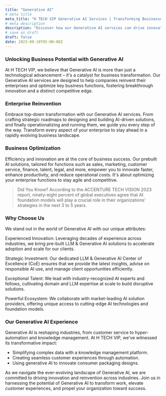 ```yaml
---
title: "Generative AI"
# meta title
meta_title: "H TECH VIP Generative AI Services | Transforming Businesses with AI Innovation"
# meta description
description: "Discover how our Generative AI services can drive innovation, reinvent business processes, and accelerate growth for your organization. Harness the power of AI to optimize your enterprise and achieve a competitive advantage."
# save as draft
draft: false
date: 2023-09-10T05:00:00Z
---
```


### Unlocking Business Potential with Generative AI

At H TECH VIP, we believe that Generative AI is more than just a technological advancement – it's a catalyst for business transformation. Our Generative AI services are designed to help companies reinvent their enterprises and optimize key business functions, fostering breakthrough innovation and a distinct competitive edge.

### Enterprise Reinvention

Embrace top-down transformation with our Generative AI services. From crafting strategic roadmaps to designing and building AI-driven solutions, and finally operationalizing and running them, we guide you every step of the way. Transform every aspect of your enterprise to stay ahead in a rapidly evolving business landscape.

### Business Optimization

Efficiency and innovation are at the core of business success. Our prebuilt AI solutions, tailored for functions such as sales, marketing, customer service, finance, talent, legal, and more, empower you to innovate faster, enhance productivity, and reduce operational costs. It's about optimizing your enterprise functions to stay agile and competitive.

> Did You Know?
According to the ACCENTURE TECH VISION 2023 report, ninety-eight percent of global executives agree that AI foundation models will play a crucial role in their organizations' strategies in the next 3 to 5 years.

### Why Choose Us

We stand out in the world of Generative AI with our unique attributes:

Experienced Innovation: Leveraging decades of experience across industries, we bring pre-built LLM & Generative AI solutions to accelerate adoption and scale for our clients.

Strategic Investment: Our dedicated LLM & Generative AI Center of Excellence (CoE) ensures that we provide the latest insights, advise on responsible AI use, and manage client opportunities efficiently.

Exceptional Talent: We lead with industry-recognized AI experts and fellows, cultivating domain and LLM expertise at scale to build disruptive solutions.

Powerful Ecosystem: We collaborate with market-leading AI solution providers, offering unique access to cutting-edge AI technologies and foundation models.

### Our Generative AI Experience

Generative AI is reshaping industries, from customer service to hyper-automation and knowledge management. At H TECH VIP, we've witnessed its transformative impact:

- Simplifying complex data with a knowledge management platform.
- Creating seamless customer experiences through automation.
- Using generative AI to innovate consumer packaging designs.

As we navigate the ever-evolving landscape of Generative AI, we are committed to driving innovation and reinvention across industries. Join us in harnessing the potential of Generative AI to transform work, elevate customer experiences, and propel your organization toward success.